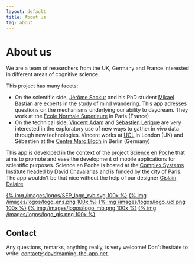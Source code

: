 ```yaml
---
layout: default
title: About us
tag: about
---
```


# About us

We are a team of researchers from the UK, Germany and France interested in different areas of cognitive science.

This project has many facets:

* On the scientific side, [Jérôme Sackur](http://www.lscp.net/persons/sackur/) and his PhD student [Mikael Bastian](http://mikaelbastian.weebly.com/) are experts in the study of mind wandering. This app adresses questions on the mechanisms underlying our ability to daydream. They work at the [Ecole Normale Superieure](http://www.ens.fr) in Paris (France)
* On the technical side, [Vincent Adam](http://ucl.academia.edu/VincentADAM) and [Sébastien Lerique](https://mehho.net/sl/) are very interested in the exploratory use of new ways to gather in vivo data through new technologies. Vincent works at [UCL](http://www.ucl.ac.uk/) in London (UK) and Sébastien at the [Centre Marc Bloch](http://www.cmb.hu-berlin.de/en/) in Berlin (Germany)

This app is developed in the context of the project [Science en Poche](http://www.iscpif.fr/tiki-index.php?page=SEP) that aims to promote and ease the development of mobile applications for scientific purposes.
Science en Poche is hosted at the [Complex Systems Institute](http://www.iscpif.fr/tiki-index.php?page=home) headed by [David Chavalarias](http://chavalarias.com/) and is funded by the city of Paris.
The app wouldn't be that nice without the help of our designer [Gislain Delaire](http://cargocollective.com/gislaindelaire).

[{% img /images/logos/SEP_logo_rvb.svg 100x %}](http://www.iscpif.fr/tiki-index.php?page=SEP)
[{% img /images/logos/logo_ens.png 100x %}](http://www.ens.fr/)
[{% img /images/logos/logo_ucl.png 100x %}](http://www.ucl.ac.uk)
[{% img /images/logos/logo_mb.png 100x %}](http://www.cmb.hu-berlin.de/en/)
[{% img /images/logos/logo_gis.png 100x %}](http://cargocollective.com/gislaindelaire)

## Contact

Any questions, remarks, anything really, is very welcome! Don't hesitate to write: [contact@daydreaming-the-app.net](mailto:contact@daydreaming-the-app.net).
